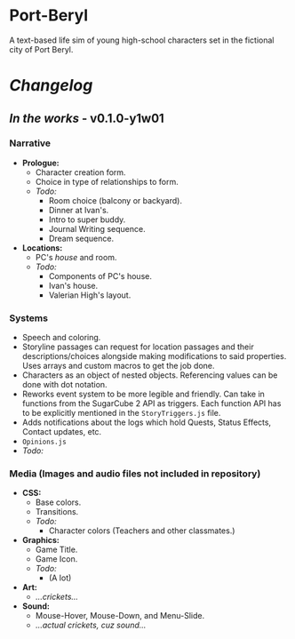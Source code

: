 # **Port-Beryl**

A text-based life sim of young high-school characters set in the fictional city of Port Beryl.

##

# *Changelog*
## *In the works* - v0.1.0-y1w01

### Narrative
- **Prologue:**
  - Character creation form.
  - Choice in type of relationships to form.
  - *Todo:*
    - Room choice (balcony or backyard).
    - Dinner at Ivan's.
    - Intro to super buddy.
    - Journal Writing sequence.
    - Dream sequence.
- **Locations:**
  - PC's *house* and room.
  - *Todo:*
    - Components of PC's house.
    - Ivan's house.
    - Valerian High's layout.

### Systems
- Speech and coloring.
- Storyline passages can request for location passages and their descriptions/choices alongside making modifications to said properties. Uses arrays and custom macros to get the job done.
- Characters as an object of nested objects. Referencing values can be done with dot notation.
- Reworks event system to be more legible and friendly. Can take in functions from the SugarCube 2 API as triggers. Each function API has to be explicitly mentioned in the `StoryTriggers.js` file.
- Adds notifications about the logs which hold Quests, Status Effects, Contact updates, etc.
- `Opinions.js`
- *Todo:*


### Media (Images and audio files not included in repository)
- **CSS:**
  - Base colors.
  - Transitions.
  - *Todo:*
    - Character colors (Teachers and other classmates.)
- **Graphics:**
  - Game Title.
  - Game Icon.
  - *Todo:*
    - (A lot)
- **Art:**
  - *...crickets...*
- **Sound:**
  - Mouse-Hover, Mouse-Down, and Menu-Slide.
  - *...actual crickets, cuz sound...*

##
